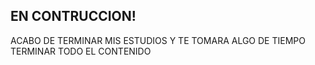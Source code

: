 ## EN CONTRUCCION! 
ACABO DE TERMINAR MIS ESTUDIOS Y TE TOMARA ALGO DE TIEMPO TERMINAR TODO EL CONTENIDO
